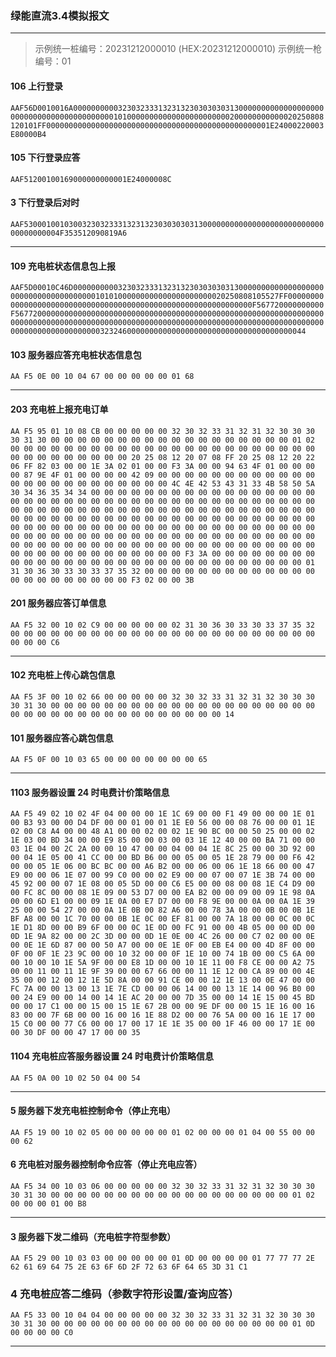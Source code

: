 ### 绿能直流3.4模拟报文

---

> 示例统一桩编号：20231212000010 (HEX:20231212000010)
> 示例统一枪编号：01

#### 106 上行登录
`AAF56D0010016A000000000032303233313231323030303031300000000000000000000000000000000000000000010100000000000000000000000200000000000020250808120101FF00000000000000000000000000000000000000000000000001E24000220003E80000B4`

#### 105 下行登录应答
`AAF51200100169000000000001E24000008C`

#### 3 下行登录后对时
`AAF530001001030032303233313231323030303031300000000000000000000000000000000000004F353512090819A6`

---

#### 109 充电桩状态信息包上报
`AAF5D00010C46D00000000003230323331323132303030303130000000000000000000000000000000000000010101000000000000000000000020250808105527FF00000000000000000000000000000000000000000000000000000000000000F567720000000000F5677200000000000000000000000000000000000000000000000000000000000000000000000000000000000000000000000000000000000000000000000000000000000000000000000000000000003232460000000000000000000000000000000000000044`
#### 103 服务器应答充电桩状态信息包
`AA F5 0E 00 10 04 67 00 00 00 00 00 01 68 `

---

#### 203 充电桩上报充电订单
`AA F5 95 01 10 08 CB 00 00 00 00 00 32 30 32 33 31 32 31 32 30 30 30 30 31 30 00 00 00 00 00 00 00 00 00 00 00 00 00 00 00 00 00 00 01 02 00 00 00 00 00 00 00 00 00 00 00 00 00 00 00 00 00 00 00 00 00 00 00 00 00 00 00 00 00 00 00 00 20 25 08 12 20 07 08 FF 20 25 08 12 20 22 06 FF 82 03 00 00 1E 3A 02 01 00 00 F3 3A 00 00 94 63 4F 01 00 00 00 00 87 9E 4F 01 00 00 00 00 42 09 00 00 00 00 00 00 00 00 00 00 00 00 00 00 00 00 00 00 00 00 00 00 00 00 4C 4E 42 53 43 31 33 4B 58 50 5A 30 34 36 35 34 34 00 00 00 00 00 00 00 00 00 00 00 00 00 00 00 00 00 00 00 00 00 00 00 00 00 00 00 00 00 00 00 00 00 00 00 00 00 00 00 00 00 00 00 00 00 00 00 00 00 00 00 00 00 00 00 00 00 00 00 00 00 00 00 00 00 00 00 00 00 00 00 00 00 00 00 00 00 00 00 00 00 00 00 00 00 00 00 00 00 00 00 00 00 00 00 00 00 00 00 00 00 00 00 00 00 00 00 00 00 00 00 00 00 00 00 00 00 00 00 00 00 00 00 00 00 00 00 00 00 00 00 00 00 00 00 00 00 00 00 00 00 00 00 00 00 00 00 00 00 00 00 00 00 00 00 00 00 00 00 00 00 00 00 00 00 00 00 00 F3 3A 00 00 00 00 00 00 00 00 00 00 00 00 00 00 00 00 00 00 00 00 00 00 00 00 00 00 00 00 00 00 01 31 30 36 30 33 30 33 37 35 32 00 00 00 00 00 00 00 00 00 00 00 00 00 00 00 00 00 00 00 00 00 00 F3 02 00 00 3B`
#### 201 服务器应答订单信息
`AA F5 32 00 10 02 C9 00 00 00 00 00 02 31 30 36 30 33 30 33 37 35 32 00 00 00 00 00 00 00 00 00 00 00 00 00 00 00 00 00 00 00 00 00 00 00 00 00 00 C6`

---

#### 102 充电桩上传心跳包信息
`AA F5 3F 00 10 02 66 00 00 00 00 00 32 30 32 33 31 32 31 32 30 30 30 30 31 30 00 00 00 00 00 00 00 00 00 00 00 00 00 00 00 00 00 00 00 00 00 00 00 00 00 00 00 00 00 00 00 00 00 00 00 00 14`
#### 101 服务器应答心跳包信息
`AA F5 0F 00 10 03 65 00 00 00 00 00 00 00 65`

---

#### 1103  服务器设置 24 时电费计价策略信息
`AA F5 49 02 10 02 4F 04 00 00 00 1E 1C 69 00 00 F1 49 00 00 00 1E 01 00 B3 93 00 00 D4 DF 00 00 01 00 01 1E E0 56 00 00 08 76 00 00 01 1E 02 00 C8 A4 00 00 48 A1 00 00 02 00 02 1E 90 BC 00 00 50 25 00 00 02 1E 03 00 BD 34 00 00 E9 85 00 00 03 00 03 1E 12 40 00 00 BA 71 00 00 03 1E 04 00 2C 2A 00 00 10 47 00 00 04 00 04 1E 8C 25 00 00 3D 92 00 00 04 1E 05 00 41 CC 00 00 BD B6 00 00 05 00 05 1E 28 79 00 00 F6 42 00 00 05 1E 06 00 BC BC 00 00 A6 B2 00 00 06 00 06 1E 18 66 00 00 47 E9 00 00 06 1E 07 00 99 C0 00 00 02 E9 00 00 07 00 07 1E 3B 74 00 00 45 92 00 00 07 1E 08 00 05 5D 00 00 C6 E5 00 00 08 00 08 1E C4 D9 00 00 FC 8C 00 00 08 1E 09 00 53 D7 00 00 EA B2 00 00 09 00 09 1E 98 0A 00 00 6D E1 00 00 09 1E 0A 00 E7 D7 00 00 F8 9E 00 00 0A 00 0A 1E 39 25 00 00 54 27 00 00 0A 1E 0B 00 82 A6 00 00 78 3A 00 00 0B 00 0B 1E BF A8 00 00 1C 70 00 00 0B 1E 0C 00 EF 81 00 00 7A 18 00 00 0C 00 0C 1E D1 8D 00 00 B9 6F 00 00 0C 1E 0D 00 FC 91 00 00 4B 05 00 00 0D 00 0D 1E 9A 82 00 00 2C 3D 00 00 0D 1E 0E 00 4C 26 00 00 C7 02 00 00 0E 00 0E 1E 6D 87 00 00 50 A7 00 00 0E 1E 0F 00 EB E4 00 00 4D 8F 00 00 0F 00 0F 1E 23 9C 00 00 10 32 00 00 0F 1E 10 00 74 1B 00 00 C5 6A 00 00 10 00 10 1E 5A 9F 00 00 E8 1D 00 00 10 1E 11 00 F8 CE 00 00 A2 75 00 00 11 00 11 1E 9F 39 00 00 67 66 00 00 11 1E 12 00 CA 89 00 00 4E 35 00 00 12 00 12 1E 5D 8A 00 00 91 CE 00 00 12 1E 13 00 0E 47 00 00 FC 7A 00 00 13 00 13 1E 7E CD 00 00 06 14 00 00 13 1E 14 00 96 B0 00 00 24 E9 00 00 14 00 14 1E AC 20 00 00 7D 35 00 00 14 1E 15 00 45 BD 00 00 17 C1 00 00 15 00 15 1E 67 2B 00 00 9E DF 00 00 15 1E 16 00 16 83 00 00 7F 6B 00 00 16 00 16 1E 88 D2 00 00 76 5A 00 00 16 1E 17 00 15 C0 00 00 77 C6 00 00 17 00 17 1E 1E 35 00 00 1F 46 00 00 17 1E 00 00 30 DF 00 00 47 17 00 00 35 `
#### 1104  充电桩应答服务器设置 24 时电费计价策略信息
`AA F5 0A 00 10 02 50 04 00 54`

---

#### 5  服务器下发充电桩控制命令（停止充电）
`AA F5 19 00 10 02 05 00 00 00 00 00 01 02 00 00 00 01 04 00 55 00 00 00 62`
#### 6  充电桩对服务器控制命令应答（停止充电应答）
`AA F5 34 00 10 03 06 00 00 00 00 00 32 30 32 33 31 32 31 32 30 30 30 30 31 30 00 00 00 00 00 00 00 00 00 00 00 00 00 00 00 00 00 00 01 02 00 00 00 01 00 B8`

---

#### 3  服务器下发二维码（充电桩字符型参数）
`AA F5 29 00 10 03 03 00 00 00 00 00 01 0D 00 00 00 00 01 77 77 77 2E 62 61 69 64 75 2E 63 6F 6D 2F 72 63 6F 64 65 3D 31 C1 `

### 4  充电桩应答二维码（参数字符形设置/查询应答）
`AA F5 33 00 10 04 04 00 00 00 00 00 32 30 32 33 31 32 31 32 30 30 30 30 31 30 00 00 00 00 00 00 00 00 00 00 00 00 00 00 00 00 00 00 01 0D 00 00 00 00 C0`

---

